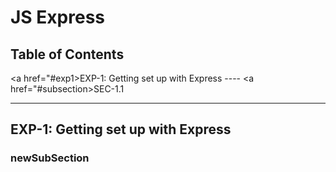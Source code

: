 # JS Express

## Table of Contents

<a href="#exp1>EXP-1: Getting set up with Express</a>
---- <a href="#subsection>SEC-1.1</a>

<div id="exp1"></div>

***

## EXP-1: Getting set up with Express



<div id="subsection"></div>

### newSubSection
